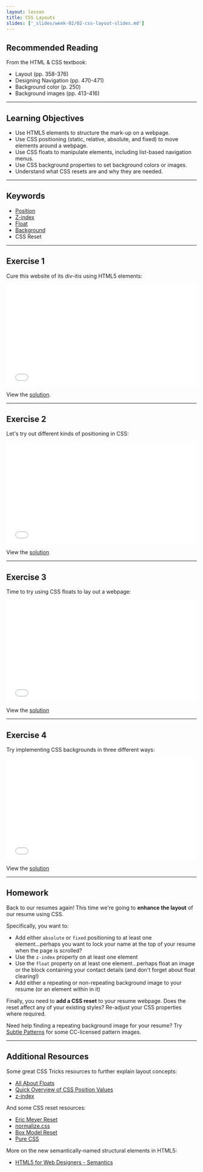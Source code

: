 ```yaml
---
layout: lesson
title: CSS Layouts
slides: ['_slides/week-02/02-css-layout-slides.md']
---
```


## Recommended Reading

From the HTML & CSS textbook:

- Layout (pp. 358-376)
- Designing Navigation (pp. 470-471)
- Background color (p. 250)
- Background images (pp. 413-416)

---

## Learning Objectives

- Use HTML5 elements to structure the mark-up on a webpage.
- Use CSS positioning (static, relative, absolute, and fixed) to move elements around a webpage.
- Use CSS floats to manipulate elements, including list-based navigation menus.
- Use CSS background properties to set background colors or images.
- Understand what CSS resets are and why they are needed.

---

## Keywords

- [Position](https://developer.mozilla.org/en-US/docs/Web/CSS/position)
- [Z-index](https://developer.mozilla.org/en-US/docs/Web/CSS/z-index)
- [Float](https://developer.mozilla.org/en-US/docs/Web/CSS/float)
- [Background](https://developer.mozilla.org/en-US/docs/Web/CSS/background)
- CSS Reset

---

## Exercise 1

Cure this website of its div-itis using HTML5 elements:

<iframe height='268' scrolling='no' src='//codepen.io/redacademy/embed/doqVmo/?height=268&theme-id=0&default-tab=html' frameborder='no' allowtransparency='true' allowfullscreen='true' style='width: 100%;'>See the Pen <a href='http://codepen.io/redacademy/pen/doqVmo/'>doqVmo</a> by RED Academy (<a href='http://codepen.io/redacademy'>@redacademy</a>) on <a href='http://codepen.io'>CodePen</a>.
</iframe>

View the [solution](http://codepen.io/redacademy/pen/OVoxvm).

---

## Exercise 2

Let's try out different kinds of positioning in CSS:

<iframe height='268' scrolling='no' src='//codepen.io/redacademy/embed/mJwRxG/?height=268&theme-id=0&default-tab=css' frameborder='no' allowtransparency='true' allowfullscreen='true' style='width: 100%;'>See the Pen <a href='http://codepen.io/redacademy/pen/mJwRxG/'>mJwRxG</a> by RED Academy (<a href='http://codepen.io/redacademy'>@redacademy</a>) on <a href='http://codepen.io'>CodePen</a>.
</iframe>

View the [solution](http://codepen.io/redacademy/pen/waegmZ)

---

## Exercise 3

Time to try using CSS floats to lay out a webpage:

<iframe height='268' scrolling='no' src='//codepen.io/redacademy/embed/yNXgGO/?height=268&theme-id=0&default-tab=css' frameborder='no' allowtransparency='true' allowfullscreen='true' style='width: 100%;'>See the Pen <a href='http://codepen.io/redacademy/pen/yNXgGO/'>yNXgGO</a> by RED Academy (<a href='http://codepen.io/redacademy'>@redacademy</a>) on <a href='http://codepen.io'>CodePen</a>.
</iframe>

View the [solution](http://codepen.io/redacademy/pen/xGrgmP)

---

## Exercise 4

Try implementing CSS backgrounds in three different ways:

<iframe height='268' scrolling='no' src='//codepen.io/redacademy/embed/eNeKXr/?height=268&theme-id=0&default-tab=css' frameborder='no' allowtransparency='true' allowfullscreen='true' style='width: 100%;'>See the Pen <a href='http://codepen.io/redacademy/pen/eNeKXr/'>eNeKXr</a> by RED Academy (<a href='http://codepen.io/redacademy'>@redacademy</a>) on <a href='http://codepen.io'>CodePen</a>.
</iframe>

View the [solution](http://codepen.io/redacademy/pen/doZKrB)

---

## Homework

Back to our resumes again! This time we're going to **enhance the layout** of our resume using CSS.

Specifically, you want to:

- Add either `absolute` or `fixed` positioning to at least one element...perhaps you want to lock your name at the top of your resume when the page is scrolled?
- Use the `z-index` property on at least one element
- Use the `float` property on at least one element...perhaps float an image or the block containing your contact details (and don't forget about float clearing!)
- Add either a repeating or non-repeating background image to your resume (or an element within in it)

Finally, you need to **add a CSS reset** to your resume webpage. Does the reset affect any of your existing styles? Re-adjust your CSS properties where required.

Need help finding a repeating background image for your resume? Try [Subtle Patterns](http://subtlepatterns.com/) for some CC-licensed pattern images.

---

## Additional Resources

Some great CSS Tricks resources to further explain layout concepts:

- [All About Floats](https://css-tricks.com/all-about-floats/)
- [Quick Overview of CSS Position Values](https://css-tricks.com/video-screencasts/110-quick-overview-of-css-position-values/)
- [z-index](https://css-tricks.com/almanac/properties/z/z-index/)

And some CSS reset resources:

- [Eric Meyer Reset](http://meyerweb.com/eric/tools/css/reset/index.html)
- [normalize.css](http://necolas.github.io/normalize.css/)
- [Box Model Reset](https://sunnyis.me/blog/box-model-reset)
- [Pure CSS](http://purecss.io/)

More on the new semantically-named structural elements in HTML5:

- [HTML5 for Web Designers - Semantics](http://html5forwebdesigners.com/semantics/)
